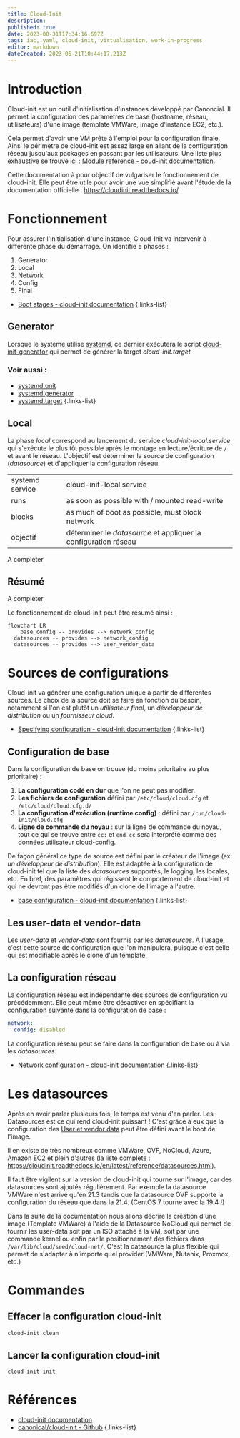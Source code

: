 ```yaml
---
title: Cloud-Init
description: 
published: true
date: 2023-08-31T17:34:16.697Z
tags: iac, yaml, cloud-init, virtualisation, work-in-progress
editor: markdown
dateCreated: 2023-06-21T10:44:17.213Z
---
```


# Introduction

Cloud-init est un outil d'initialisation d'instances développé par Canoncial. Il permet la configuration des paramètres de base (hostname, réseau, utilisateurs) d'une image (template VMWare, image d'instance EC2, etc.).

Cela permet d'avoir une VM prête à l'emploi pour la configuration finale. Ainsi le périmètre de cloud-init est assez large en allant de la configuration réseau jusqu'aux packages en passant par les utilisateurs. Une liste plus exhaustive se trouve ici : [Module reference - coud-init documentation](https://cloudinit.readthedocs.io/en/latest/reference/modules.html).


Cette documentation à pour objectif de vulgariser le fonctionnement de cloud-init. Elle peut être utile pour avoir une vue simplifié avant l'étude de la documentation officielle : https://cloudinit.readthedocs.io/.

# Fonctionnement
Pour assurer l'initialisation d'une instance, Cloud-Init va intervenir à différente phase du démarrage. On identifie 5 phases :
1. Generator
2. Local
3. Network
4. Config
5. Final

- [Boot stages - cloud-init documentation](https://cloudinit.readthedocs.io/en/latest/explanation/boot.html)
{.links-list}

## Generator
Lorsque le système utilise [systemd](/systemd), ce dernier exécutera le script [cloud-init-generator](https://github.com/dmsimard/cloud-init/blob/master/systemd/cloud-init-generator) qui permet de générer la target *cloud-init.target*

### Voir aussi :
- [systemd.unit](/systemd/unit)
- [systemd.generator](/systemd/unit/generator)
- [systemd.target](/systemd/unit/target)
{.links-list}

## Local
La phase *local* correspond au lancement du service *cloud-init-local.service* qui s'exécute le plus tôt possible après le montage en lecture/écriture de `/` et avant le réseau. L'objectif est déterminer la source de configuration (*datasource*) et d'appliquer la configuration réseau.

| | |
| --- | --- |
| systemd service | cloud-init-local.service |
| runs | as soon as possible with / mounted read-write |
| blocks | as much of boot as possible, must block network |
| objectif | déterminer le *datasource* et appliquer la configuration réseau |  

A compléter

## 

## Résumé
A compléter

Le fonctionnement de cloud-init peut être résumé ainsi :

```mermaid
flowchart LR
	base_config -- provides --> network_config
  datasources -- provides --> network_config
  datasources -- provides --> user_vendor_data 
```

# Sources de configurations
Cloud-init va générer une configuration unique à partir de différentes sources. Le choix de la source doit se faire en fonction du besoin, notamment si l'on est plutôt un *utilisateur final*, un *développeur de distribution* ou un *fournisseur cloud*.

- [Specifying configuration - cloud-init documentation](https://cloudinit.readthedocs.io/en/latest/explanation/configuration.html#specifying-configuration)
{.links-list}

## Configuration de base
Dans la configuration de base on trouve (du moins prioritaire au plus prioritaire) :
1. **La configuration codé en dur** que l'on ne peut pas modifier.
2. **Les fichiers de configuration** défini par `/etc/cloud/cloud.cfg` et `/etc/cloud/cloud.cfg.d/`
3. **La configuration d'exécution (runtime config)** : défini par `/run/cloud-init/cloud.cfg`
4. **Ligne de commande du noyau** : sur la ligne de commande du noyau, tout ce qui se trouve entre `cc:` et `end_cc` sera interprété comme des données utilisateur cloud-config.

De façon général ce type de source est défini par le créateur de l'image (ex: *un développeur de distribution*). Elle est adaptée à la configuration de cloud-init tel que la liste des *datasources* supportés, le logging, les locales, etc. En bref, des paramètres qui régissent le comportement de cloud-init et qui ne devront pas être modifiés d'un clone de l'image à l'autre.

- [base configuration - cloud-init documentation](https://cloudinit.readthedocs.io/en/latest/explanation/configuration.html#base-configuration)
{.links-list}

## Les user-data et vendor-data

Les *user-data* et *vendor-data* sont fournis par les *datasources*. A l'usage, c'est cette source de configuration que l'on manipulera, puisque c'est celle qui est modifiable après le clone d'un template.

## La configuration réseau
La configuration réseau est indépendante des sources de configuration vu précédemment. Elle peut même être désactiver en spécifiant la configuration suivante dans la configuration de base :

```yaml
network:
  config: disabled
```

La configuration réseau peut se faire dans la configuration de base ou à via les *datasources*.

- [Network configuration - cloud-init documentation](https://cloudinit.readthedocs.io/en/latest/reference/network-config.html)
{.links-list}

# Les datasources

Après en avoir parler plusieurs fois, le temps est venu d'en parler. Les Datasources est ce qui rend cloud-init puissant ! C'est grâce à eux que la configuration des [User et vendor data](#les-user-data-et-vendor-data) peut être défini avant le boot de l'image.


Il en existe de très nombreux comme VMWare, OVF, NoCloud, Azure, Amazon EC2 et plein d'autres (la liste complète : https://cloudinit.readthedocs.io/en/latest/reference/datasources.html).


Il faut être vigilent sur la version de cloud-init qui tourne sur l'image, car des datasources sont ajoutés régulièrement. Par exemple la datasource VMWare n'est arrivé qu'en 21.3 tandis que la datasource OVF supporte la configuration du réseau que dans la 21.4. (CentOS 7 tourne avec la 19.4 !) 


Dans la suite de la documentation nous allons décrire la création d'une image (Template VMWare) à l'aide de la Datasource NoCloud qui permet de fournir les user-data soit par un ISO attaché à la VM, soit par une commande kernel ou enfin par le positionnement des fichiers dans `/var/lib/cloud/seed/cloud-net/`. C'est la datasource la plus flexible qui permet de s'adapter à n'importe quel provider (VMWare, Nutanix, Proxmox, etc.)

# Commandes
## Effacer la configuration cloud-init
```bash
cloud-init clean
```

## Lancer la configuration cloud-init
```
cloud-init init
```

# Références
- [cloud-init documentation](https://cloudinit.readthedocs.io/)
- [canonical/cloud-init - Github](https://github.com/canonical/cloud-init)
{.links-list}
